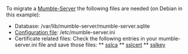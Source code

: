 To migrate a [Mumble-Server](Murmur.md) the following files are needed (on Debian in this example):
* Database: /var/lib/mumble-server/mumble-server.sqlite
* [Configuration file](Murmur.ini.md): /etc/mumble-server.ini
* Certificate related files: Check the following entries in your mumble-server.ini file and save those files:
** [sslca](Murmur.ini#sslCA.md)
** [sslcert](Murmur.ini#sslcert.md)
** [sslkey](Murmur.ini#sslcert.md)


